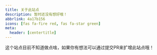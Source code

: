 ```yaml
---
title: 关于此站点
description: 暂时还没有想好哦！
abbrlink: 4a17b156
icons: [fas fa-fire red, fas fa-star green]
meta:
  header: [centertitle]
---
```


这个站点目前不知道做点啥，如果你有想法可以通过提交PR来扩增此站点哦！
